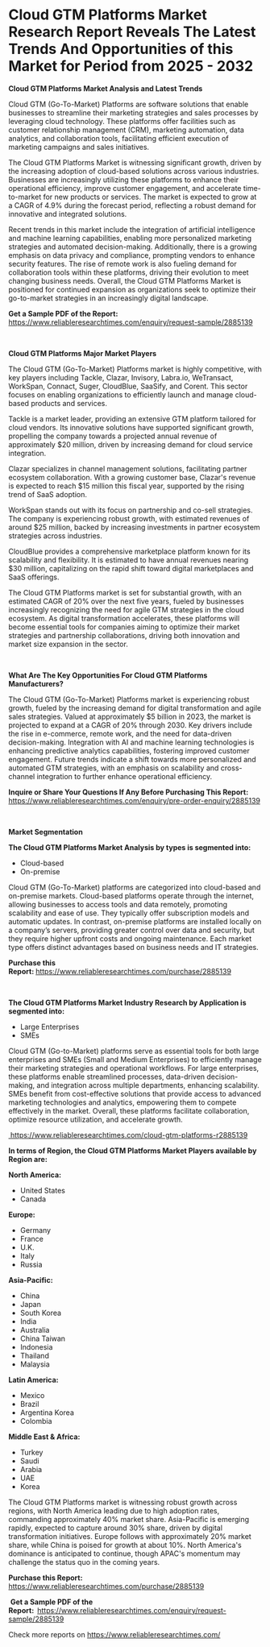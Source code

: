 <p><h1>Cloud GTM Platforms Market Research Report Reveals The Latest Trends And Opportunities of this Market for Period from 2025 - 2032</h1></p><p><strong>Cloud GTM Platforms Market Analysis and Latest Trends</strong></p>
<p><p>Cloud GTM (Go-To-Market) Platforms are software solutions that enable businesses to streamline their marketing strategies and sales processes by leveraging cloud technology. These platforms offer facilities such as customer relationship management (CRM), marketing automation, data analytics, and collaboration tools, facilitating efficient execution of marketing campaigns and sales initiatives.</p><p>The Cloud GTM Platforms Market is witnessing significant growth, driven by the increasing adoption of cloud-based solutions across various industries. Businesses are increasingly utilizing these platforms to enhance their operational efficiency, improve customer engagement, and accelerate time-to-market for new products or services. The market is expected to grow at a CAGR of 4.9% during the forecast period, reflecting a robust demand for innovative and integrated solutions.</p><p>Recent trends in this market include the integration of artificial intelligence and machine learning capabilities, enabling more personalized marketing strategies and automated decision-making. Additionally, there is a growing emphasis on data privacy and compliance, prompting vendors to enhance security features. The rise of remote work is also fueling demand for collaboration tools within these platforms, driving their evolution to meet changing business needs. Overall, the Cloud GTM Platforms Market is positioned for continued expansion as organizations seek to optimize their go-to-market strategies in an increasingly digital landscape.</p></p>
<p><strong>Get a Sample PDF of the Report:&nbsp;</strong> <a href="https://www.reliableresearchtimes.com/enquiry/request-sample/2885139?utm_campaign=2196&utm_medium=2&utm_source=Github&utm_content=ia&utm_term=13032025&utm_id=cloud-gtm-platforms">https://www.reliableresearchtimes.com/enquiry/request-sample/2885139</a></p>
<p>&nbsp;</p>
<p><strong>Cloud GTM Platforms Major Market Players</strong></p>
<p><p>The Cloud GTM (Go-To-Market) Platforms market is highly competitive, with key players including Tackle, Clazar, Invisory, Labra.io, WeTransact, WorkSpan, Connact, Suger, CloudBlue, SaaSify, and Corent. This sector focuses on enabling organizations to efficiently launch and manage cloud-based products and services.</p><p>Tackle is a market leader, providing an extensive GTM platform tailored for cloud vendors. Its innovative solutions have supported significant growth, propelling the company towards a projected annual revenue of approximately $20 million, driven by increasing demand for cloud service integration.</p><p>Clazar specializes in channel management solutions, facilitating partner ecosystem collaboration. With a growing customer base, Clazar's revenue is expected to reach $15 million this fiscal year, supported by the rising trend of SaaS adoption.</p><p>WorkSpan stands out with its focus on partnership and co-sell strategies. The company is experiencing robust growth, with estimated revenues of around $25 million, backed by increasing investments in partner ecosystem strategies across industries.</p><p>CloudBlue provides a comprehensive marketplace platform known for its scalability and flexibility. It is estimated to have annual revenues nearing $30 million, capitalizing on the rapid shift toward digital marketplaces and SaaS offerings.</p><p>The Cloud GTM Platforms market is set for substantial growth, with an estimated CAGR of 20% over the next five years, fueled by businesses increasingly recognizing the need for agile GTM strategies in the cloud ecosystem. As digital transformation accelerates, these platforms will become essential tools for companies aiming to optimize their market strategies and partnership collaborations, driving both innovation and market size expansion in the sector.</p></p>
<p>&nbsp;</p>
<p><strong>What Are The Key Opportunities For Cloud GTM Platforms Manufacturers?</strong></p>
<p><p>The Cloud GTM (Go-To-Market) Platforms market is experiencing robust growth, fueled by the increasing demand for digital transformation and agile sales strategies. Valued at approximately $5 billion in 2023, the market is projected to expand at a CAGR of 20% through 2030. Key drivers include the rise in e-commerce, remote work, and the need for data-driven decision-making. Integration with AI and machine learning technologies is enhancing predictive analytics capabilities, fostering improved customer engagement. Future trends indicate a shift towards more personalized and automated GTM strategies, with an emphasis on scalability and cross-channel integration to further enhance operational efficiency.</p></p>
<p><strong>Inquire or Share Your Questions If Any Before Purchasing This Report:</strong> <a href="https://www.reliableresearchtimes.com/enquiry/pre-order-enquiry/2885139?utm_campaign=2196&utm_medium=2&utm_source=Github&utm_content=ia&utm_term=13032025&utm_id=cloud-gtm-platforms">https://www.reliableresearchtimes.com/enquiry/pre-order-enquiry/2885139</a></p>
<p>&nbsp;</p>
<p><strong>Market Segmentation</strong></p>
<p><strong>The Cloud GTM Platforms Market Analysis by types is segmented into:</strong></p>
<p><ul><li>Cloud-based</li><li>On-premise</li></ul></p>
<p><p>Cloud GTM (Go-To-Market) platforms are categorized into cloud-based and on-premise markets. Cloud-based platforms operate through the internet, allowing businesses to access tools and data remotely, promoting scalability and ease of use. They typically offer subscription models and automatic updates. In contrast, on-premise platforms are installed locally on a company’s servers, providing greater control over data and security, but they require higher upfront costs and ongoing maintenance. Each market type offers distinct advantages based on business needs and IT strategies.</p></p>
<p><strong>Purchase this Report:&nbsp;</strong><a href="https://www.reliableresearchtimes.com/purchase/2885139?utm_campaign=2196&utm_medium=2&utm_source=Github&utm_content=ia&utm_term=13032025&utm_id=cloud-gtm-platforms">https://www.reliableresearchtimes.com/purchase/2885139</a></p>
<p>&nbsp;</p>
<p><strong>The Cloud GTM Platforms Market Industry Research by Application is segmented into:</strong></p>
<p><ul><li>Large Enterprises</li><li>SMEs</li></ul></p>
<p><p>Cloud GTM (Go-to-Market) platforms serve as essential tools for both large enterprises and SMEs (Small and Medium Enterprises) to efficiently manage their marketing strategies and operational workflows. For large enterprises, these platforms enable streamlined processes, data-driven decision-making, and integration across multiple departments, enhancing scalability. SMEs benefit from cost-effective solutions that provide access to advanced marketing technologies and analytics, empowering them to compete effectively in the market. Overall, these platforms facilitate collaboration, optimize resource utilization, and accelerate growth.</p></p>
<p><a href="https://www.reliableresearchtimes.com/cloud-gtm-platforms-r2885139?utm_campaign=2196&utm_medium=2&utm_source=Github&utm_content=ia&utm_term=13032025&utm_id=cloud-gtm-platforms">&nbsp;https://www.reliableresearchtimes.com/cloud-gtm-platforms-r2885139</a></p>
<p><strong>In terms of Region, the Cloud GTM Platforms Market Players available by Region are:</strong></p>
<p>
    <p> <strong> North America: </strong>
        <ul>
            <li>United States</li>
            <li>Canada</li>
        </ul>
        </p> 
    <p> <strong> Europe: </strong>
        <ul>
            <li>Germany</li>
            <li>France</li>
            <li>U.K.</li>
            <li>Italy</li>
            <li>Russia</li>
        </ul>
        </p> 
    <p> <strong> Asia-Pacific: </strong>
        <ul>
            <li>China</li>
            <li>Japan</li>
            <li>South Korea</li>
            <li>India</li>
            <li>Australia</li>
            <li>China Taiwan</li>
            <li>Indonesia</li>
            <li>Thailand</li>
            <li>Malaysia</li>
        </ul>
        </p> 
    <p> <strong> Latin America: </strong>
        <ul>
            <li>Mexico</li>
            <li>Brazil</li>
            <li>Argentina Korea</li>
            <li>Colombia</li>
        </ul>
        </p> 
    <p> <strong> Middle East & Africa: </strong>
        <ul>
            <li>Turkey</li>
            <li>Saudi</li>
            <li>Arabia</li>
            <li>UAE</li>
            <li>Korea</li>
        </ul>
    </p>
    </p>
<p><p>The Cloud GTM Platforms market is witnessing robust growth across regions, with North America leading due to high adoption rates, commanding approximately 40% market share. Asia-Pacific is emerging rapidly, expected to capture around 30% share, driven by digital transformation initiatives. Europe follows with approximately 20% market share, while China is poised for growth at about 10%. North America's dominance is anticipated to continue, though APAC's momentum may challenge the status quo in the coming years.</p></p>
<p><strong>Purchase this Report: </strong><a href="https://www.reliableresearchtimes.com/purchase/2885139?utm_campaign=2196&utm_medium=2&utm_source=Github&utm_content=ia&utm_term=13032025&utm_id=cloud-gtm-platforms">https://www.reliableresearchtimes.com/purchase/2885139</a></p>
<p>&nbsp;<strong>Get a Sample PDF of the Report:&nbsp;&nbsp;</strong><a href="https://www.reliableresearchtimes.com/enquiry/request-sample/2885139?utm_campaign=2196&utm_medium=2&utm_source=Github&utm_content=ia&utm_term=13032025&utm_id=cloud-gtm-platforms">https://www.reliableresearchtimes.com/enquiry/request-sample/2885139</a></p>
<p><strong></strong></p>
<p>Check more reports on <a href="https://www.reliableresearchtimes.com/?utm_campaign=2196&utm_medium=2&utm_source=Github&utm_content=ia&utm_term=13032025&utm_id=cloud-gtm-platforms">https://www.reliableresearchtimes.com/</a></p>